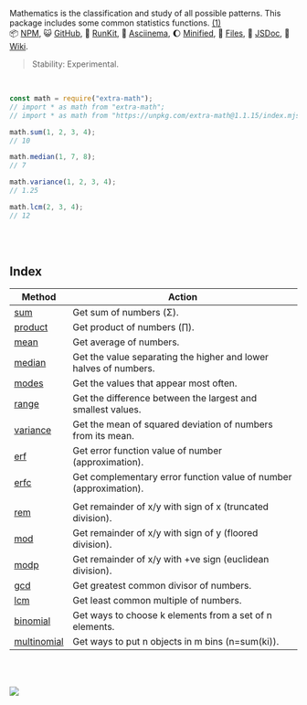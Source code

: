 Mathematics is the classification and study of all possible patterns.
This package includes some common statistics functions. [(1)]<br>
:package: [NPM](https://www.npmjs.com/package/extra-math),
:smiley_cat: [GitHub](https://github.com/orgs/nodef/packages?repo_name=extra-math),
:running: [RunKit](https://npm.runkit.com/extra-math),
:vhs: [Asciinema](https://asciinema.org/a/337174),
:moon: [Minified](https://www.npmjs.com/package/extra-math.min),
:scroll: [Files](https://unpkg.com/extra-math/),
:newspaper: [JSDoc](https://nodef.github.io/extra-math/),
:blue_book: [Wiki](https://github.com/nodef/extra-math/wiki/).

> Stability: Experimental.

<br>

```javascript
const math = require("extra-math");
// import * as math from "extra-math";
// import * as math from "https://unpkg.com/extra-math@1.1.15/index.mjs"; (deno)

math.sum(1, 2, 3, 4);
// 10

math.median(1, 7, 8);
// 7

math.variance(1, 2, 3, 4);
// 1.25

math.lcm(2, 3, 4);
// 12
```

<br>
<br>


## Index

| Method        | Action                                                              |
| ------------- | ------------------------------------------------------------------- |
| [sum]         | Get sum of numbers (Σ).
| [product]     | Get product of numbers (∏).
| [mean]        | Get average of numbers.
| [median]      | Get the value separating the higher and lower halves of numbers.
| [modes]       | Get the values that appear most often.
| [range]       | Get the difference between the largest and smallest values.
| [variance]    | Get the mean of squared deviation of numbers from its mean.
| [erf]         | Get error function value of number (approximation).
| [erfc]        | Get complementary error function value of number (approximation).
|               |
| [rem]         | Get remainder of x/y with sign of x (truncated division).
| [mod]         | Get remainder of x/y with sign of y (floored division).
| [modp]        | Get remainder of x/y with +ve sign (euclidean division).
| [gcd]         | Get greatest common divisor of numbers.
| [lcm]         | Get least common multiple of numbers.
| [binomial]    | Get ways to choose k elements from a set of n elements.
| [multinomial] | Get ways to put n objects in m bins (n=sum(ki)).

<br>
<br>

[![](https://img.youtube.com/vi/dW8Cy6WrO94/maxresdefault.jpg)](https://www.youtube.com/watch?v=dW8Cy6WrO94)

[(1)]: https://en.wikipedia.org/wiki/Walter_Warwick_Sawyer
[sum]: https://github.com/nodef/extra-math/wiki/sum
[product]: https://github.com/nodef/extra-math/wiki/product
[mean]: https://github.com/nodef/extra-math/wiki/mean
[median]: https://github.com/nodef/extra-math/wiki/median
[modes]: https://github.com/nodef/extra-math/wiki/modes
[range]: https://github.com/nodef/extra-math/wiki/range
[variance]: https://github.com/nodef/extra-math/wiki/variance
[gcd]: https://github.com/nodef/extra-math/wiki/gcd
[lcm]: https://github.com/nodef/extra-math/wiki/lcm
[binomial]: https://github.com/nodef/extra-math/wiki/binomial
[multinomial]: https://github.com/nodef/extra-math/wiki/multinomial
[erf]: https://github.com/nodef/extra-math/wiki/erf
[erfc]: https://github.com/nodef/extra-math/wiki/erfc
[rem]: https://github.com/nodef/extra-math/wiki/rem
[mod]: https://github.com/nodef/extra-math/wiki/mod
[modp]: https://github.com/nodef/extra-math/wiki/modp
